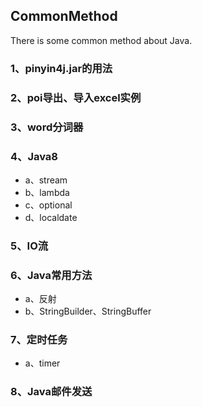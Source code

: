 ## CommonMethod
There is some common method about Java.

### 1、pinyin4j.jar的用法
### 2、poi导出、导入excel实例
### 3、word分词器
### 4、Java8
- a、stream
- b、lambda
- c、optional
- d、localdate
### 5、IO流
### 6、Java常用方法
- a、反射
- b、StringBuilder、StringBuffer
### 7、定时任务
- a、timer
### 8、Java邮件发送